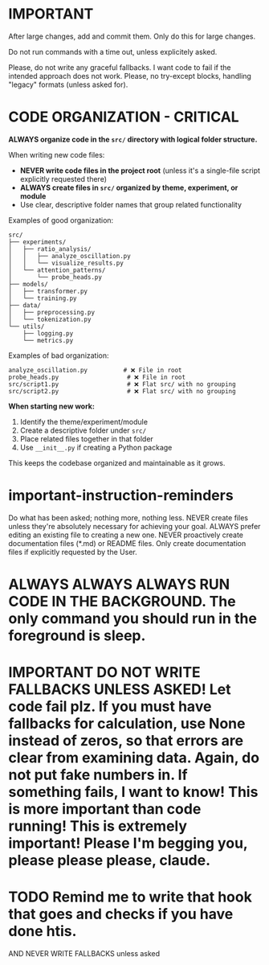# IMPORTANT

After large changes, add and commit them.
Only do this for large changes.

Do not run commands with a time out, unless explicitely asked.

Please, do not write any graceful fallbacks. I want code to fail if the intended approach does not work. Please, no try-except blocks, handling "legacy" formats (unless asked for).

# CODE ORGANIZATION - CRITICAL

**ALWAYS organize code in the `src/` directory with logical folder structure.**

When writing new code files:
- **NEVER write code files in the project root** (unless it's a single-file script explicitly requested there)
- **ALWAYS create files in `src/` organized by theme, experiment, or module**
- Use clear, descriptive folder names that group related functionality

Examples of good organization:
```
src/
├── experiments/
│   ├── ratio_analysis/
│   │   ├── analyze_oscillation.py
│   │   └── visualize_results.py
│   └── attention_patterns/
│       └── probe_heads.py
├── models/
│   ├── transformer.py
│   └── training.py
├── data/
│   ├── preprocessing.py
│   └── tokenization.py
└── utils/
    ├── logging.py
    └── metrics.py
```

Examples of bad organization:
```
analyze_oscillation.py          # ❌ File in root
probe_heads.py                   # ❌ File in root
src/script1.py                   # ❌ Flat src/ with no grouping
src/script2.py                   # ❌ Flat src/ with no grouping
```

**When starting new work:**
1. Identify the theme/experiment/module
2. Create a descriptive folder under `src/`
3. Place related files together in that folder
4. Use `__init__.py` if creating a Python package

This keeps the codebase organized and maintainable as it grows.

# important-instruction-reminders
Do what has been asked; nothing more, nothing less.
NEVER create files unless they're absolutely necessary for achieving your goal.
ALWAYS prefer editing an existing file to creating a new one.
NEVER proactively create documentation files (*.md) or README files. Only create documentation files if explicitly requested by the User.

# ALWAYS ALWAYS ALWAYS RUN CODE IN THE BACKGROUND. The only command you should run in the foreground is sleep. 

# IMPORTANT DO NOT WRITE FALLBACKS UNLESS ASKED! Let code fail plz. If you must have fallbacks for calculation, use None instead of zeros, so that errors are clear from examining data. Again, do not put fake numbers in. If something fails, I want to know! This is more important than code running! This is extremely important! Please I'm begging  you, please please please, claude.

# TODO Remind me to write that hook that goes and checks if you have done htis.

AND NEVER WRITE FALLBACKS unless asked
